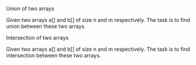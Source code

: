 Union of two arrays

Given two arrays a[] and b[] of size n and m respectively. The task is to find union between these two arrays.

Intersection of two arrays

Given two arrays a[] and b[] of size n and m respectively. The task is to find intersection between these two arrays.
